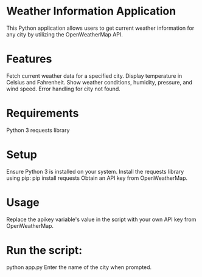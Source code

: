 # Weather Information Application
This Python application allows users to get current weather information for any city by utilizing the OpenWeatherMap API.

# Features
Fetch current weather data for a specified city.
Display temperature in Celsius and Fahrenheit.
Show weather conditions, humidity, pressure, and wind speed.
Error handling for city not found.

# Requirements
Python 3
requests library
# Setup
Ensure Python 3 is installed on your system.
Install the requests library using pip:
pip install requests
Obtain an API key from OpenWeatherMap.
# Usage
Replace the apikey variable's value in the script with your own API key from OpenWeatherMap.
# Run the script:
python app.py
Enter the name of the city when prompted.
